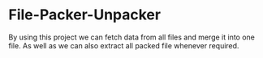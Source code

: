 # File-Packer-Unpacker
By using this project we can fetch data from all files and merge it into one file. As well as we can also extract all packed file whenever required.
